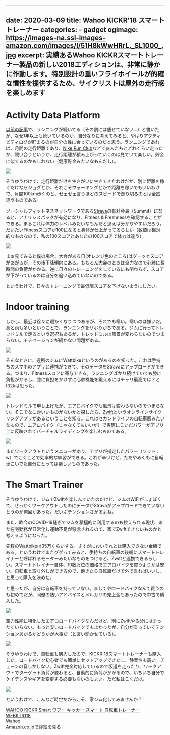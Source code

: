 
---
date: 2020-03-09
title: Wahoo KICKR'18 スマートトレーナー
categories: 
    - gadget
ogimage: https://images-na.ssl-images-amazon.com/images/I/51H8kWwHRrL._SL1000_.jpg
excerpt: 実績あるWahoo KICKRスマートトレーナー製品の新しい2018エディションは、非常に静かに作動します。特別設計の重いフライホイールが的確な慣性を提供するため、サイクリストは屋外の走行感を楽しめます
---

# Activity Data Platform

[以前の記事](/mol/log/look-back-2019/)で、ランニングが続いてる（その割には痩せていない...）と書いたが、なぜ1年以上も続いているのか、自分なりに考えてみると、やはりアクティビティログが貯まるのが自分の性に合っているのだと思う。ランニングであれば、月間の走行距離であり、[Nike Run Club](https://www.nike.com/jp/nrc-app)などで友人たちとどれくらい走ったか、競い合うというか、走行距離が積み上がっていくのは見ていて楽しい。貯金に似てるのかもしれない（健康貯金みたいなもんだし）。

![](/mol/images/2020/0309/01.png)

そうゆうわけで、走行距離だけを生きがいに生きてきたわけだが、別に距離を稼ぐだけならジョグとか、それこそウォーキングとかで距離を稼いでもいいわけで、月間100km歩くのと、ゼェゼェ言うほどのスピードで走り切るのとは全然違うものである。

ソーシャルフィットネスネットワークである[Strava](https://www.strava.com/)の有料会員（Summit）になると、アナリシスパックが有効になり、Fitness & Freshnessを確認することができる。まぁこれは体力のレベルみたいなもんだと思えば分かりやすいだろう。だいたいFitnessスコアが100になると身体が仕上がってるらしい（数値は相対的なものなので、私の100スコアとあなたの100スコアで体力は違う）。

![](/mol/images/2020/0309/00.png)

まぁ見てみると僕の場合、大会がある日(オレンジ色のところ)はグーッとスコアがあがるが、その後下降傾向にある。もちろん大会のときは全力なので心肺に長時間の負荷がかかる。逆に日々のトレーニングをしているにも関わらず、スコアが下がっているのは自分を追い込めていないのである。

というわけで、日々のトレーニングで最低限スコアを下げないようにしたい。

# Indoor training

しかし、最近は徐々に暖かくなりつつあるが、それでも寒い。寒いのは嫌いだ。あと雨も多いということで、ランニングをサボりがちである。ジムに行ってトレッドミルで走るという選択もあるが、トレッドミルは風景が変わらないのでつまらない。モチベーションが続かない問題がある。

[![](/mol/images/2020/0309/02.jpg)](http://wattcycling.jp/)

そんなときに、近所のジムにWattbikeというのがあるのを知った。これは手持ちのスマホのアプリと連携ができて、そのデータをStravaにアップロードができる。つまり、Fitnessスコアに寄与できる。ランニングばかり続けていても膝に負担がかるし、膝に負担をかけずに心肺機能を鍛えるにはチャリ最高では？とt32kは思った。

![](/mol/images/2020/0309/03.jpg)

トレッドミルで申し上げたが、エアロバイクでも風景は変わらないのでつまらない。そこでなにかいいものがないかと探したら、[Zwift](https://zwift.com/ja)というオンラインサイクリングアプリがあるということを知る。これはセカンドライフの自転車版みたいなもので、エアロバイク（じゃなくてもいいが）で実際にこいだパワーがアプリ上に反映されてバーチャルライディングを楽しむものである。

![](/mol/images/2020/0309/04.jpg)

またワークアウトというメニューがあり、アプリが指定したパワー（ワット：w）でこぐことで効率的な練習ができる。これが辛いけど、ただやみくもに自転車こいでた自分にとっては楽しいものであった。

# The Smart Trainer 

そうゆうわけで、ジムでZwiftを楽しんでいたのだけど、ジムのWiFiがしょぼくて、せっかくワークアウトしたのにデータがStravaがアップロードできていないとうのが何回かあった。だいぶテンションさがるよね。

また、昨今のCOVID-19騒ぎでジムを積極的に利用するのも控えられる現状、また在宅勤務が日常化し運動不足が懸念されるので、家でZwiftできないものかと考えるようになった。

先程のWattbikeは35万くらいする。さすがにおいそれとは購入できない金額である。というわけでまたググってみると、手持ちの自転車の後輪にスマートトレイナーと呼ばれるモーターみたいなものをつけると、Zwiftと連携できるらしい。スマートトレイナー自体、10数万位の価格でエアロバイクを買うよりかは安い。自転車と取り外しができるので、飽きたら自転車だけで外で乗ればいいし、と思って購入を決めた。

と思ったが、自分は自転車を持っていない。ましてやロードバイクなんて買うのも初めてだが、同僚の熱いアドバイスとメルカリの売上金もあったので中古で購入した。

![](/mol/images/2020/0309/05.jpg)

空力性能に特化したエアロロードバイクなんだけど、別にZwiftやる分にはまったくいらない。もっと安いロードバイクでもよかったが、自分が乗っていてテンションあがるかどうかが大事だ（と言い聞かせている）。

![](/mol/images/2020/0309/06.jpg)

そうゆうわけで、自転車も購入したので、KICKR'18スマートトレーナーも購入した。ロードバイク初心者でも簡単にセットアップできたし、静音性も高い。チェーンの音しかしない。Zwift完全対応しているので坂道を走ったり、ワークアウトでターゲット負荷が変わると、自動的に負荷がかかるので、いちいち自分でケイデンスやギアを変更する必要もないのもよい。ただ私はこくだけ。

![](/mol/images/2020/0309/07.jpg)

というわけで、こんなご時世だからこそ、家ジム化してみませんか？

<div class="__media"><a href="https://www.amazon.co.jp/dp/B07HCDQ348/?tag=warikiru-22" target="_blank" rel="noopener">
<img src="https://images-na.ssl-images-amazon.com/images/I/51H8kWwHRrL._SL1000_.jpg" alt="" class="__media__image">
<div class="__media__body">
    <div>WAHOO KICKR Smart ワフー キッカー スマート 自転車トレーナー WFBKTR118</div>
    <div class="__media__text">Wahoo</div>
    <div>Amazon.co.jpで詳細を見る</div>
</div>
</a></div>